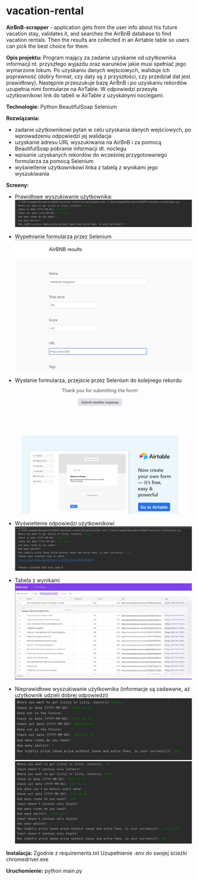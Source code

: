 # vacation-rental
**AirBnB-scrapper** - application gets from the user info about his future vacation stay,
validates it, and searches the AirBnB database to find vacation rentals.
Then the results are collected in an Airtable table so users can pick the best choice for them.

**Opis projektu:**
Program mający za zadanie uzyskanie od użytkownika informacji nt. przyszłego wyjazdu oraz warunków 
jakie musi spełniać jego wymarzone lokum. Po uzyskaniu danych wejściowych, waliduje ich poprawność 
(dobry format, czy daty są z przyszłości, czy przedział dat jest prawidłowy). 
Następnie przeszukuje bazę AirBnB i po uzyskaniu rekordów uzupełnia nimi formularze na AirTable. 
W odpowiedzi przesyła użytkownikowi link do tabeli w AirTable z uzyskanymi noclegami. 

**Technologie:**
Python
BeautifulSoap
Selenium


**Rozwiązania:**
- zadanie użytkownikowi pytań w celu uzyskania danych wejściowych, po wprowadzeniu odpowiedzi jej walidacja
- uzyskanie adresu URL wyszukiwania na AirBnB i za pomocą BeautifulSoap pobranie informacji dt. noclegu
- wpisanie uzyskanych rekordów do wcześniej przygotowanego formularza za pomocą Selenium
- wyświetlenie użytkownikowi linka z tabelą z wynikami jego wyszukiwania

**Screeny:**

- Prawidłowe wyszukiwanie użytkownika:
![correct input screenshot](./screenshots/user_input_correct.jpg)
- Wypełnianie formularza przez Selenium
![form screenshot](./screenshots/results_form.jpg)
- Wysłanie formularza, przejście przez Selenium do kolejnego rekordu
![form done screenshot](./screenshots/results_form_done.jpg)
- Wyświetlenie odpowiedzi użytkownikowi
![user results screenshot](./screenshots/user_results.jpg)
- Tabela z wynikami
![user table screenshot](./screenshots/table_results.jpg)

- Nieprawidłowe wyszukiwanie użytkownika (informacje są zadawane, aż użytkownik udzieli dobrej odpowiedzi)
![incorrect input screenshot](./screenshots/user_input_incorrect.jpg)
![incorrect 2 input screenshot](./screenshots/user_input_incorrect_2.jpg)


**Instalacja:**
Zgodnie z requirements.txt
Uzupełnienie .env do swojej ścieżki chromedriver.exe


**Uruchomienie:**
python main.py

